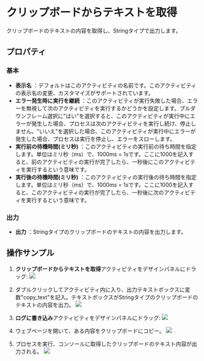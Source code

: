 # クリップボードからテキストを取得

クリップボードのテキストの内容を取得し、Stringタイプで出力します。

## プロパティ

### 基本

- **表示名** ：デフォルトはこのアクティビティの名前です。このアクティビティの表示名の変更、カスタマイズがサポートされています。
- **エラー発生時に実行を継続** ：このアクティビティが実行失敗した場合、エラーを無視して次のアクティビティを実行するかどうかを設定します。プルダウンフレーム選択に"はい"を選択すると、このアクティビティが実行中にエラーが発生した場合、プロセスは次のアクティビティを実行し続け、停止しません。"いいえ"を選択した場合、このアクティビティが実行中にエラーが発生した場合、プロセスは実行を停止し、エラーをスローします。
- **実行前の待機時間(ミリ秒)** ：このアクティビティの実行前の待ち時間を指定します。単位はミリ秒（ms）で、1000ms = 1sです。ここに1000を記入すると、前のアクティビティの実行が完了したら、一秒後にこのアクティビティを実行するという意味です。
- **実行後の待機時間(ミリ秒)** ：このアクティビティの実行後の待ち時間を指定します。単位はミリ秒（ms）で、1000ms = 1sです。ここに1000を記入すると、このアクティビティの実行が完了したら、一秒後に次のアクティビティを実行するという意味です。


### 出力

- **出力** ：Stringタイプのクリップボードのテキストの内容を出力します。

## 操作サンプル
1. **クリップボードからテキストを取得**アクティビティをデザインパネルにドラッグ:
![](https://docimages.blob.core.chinacloudapi.cn/images/Activities/getClipboard-1.png)

2. ダブルクリックしてアクティビティ内に入り、出力テキストボックスに変数"copy_text"を記入。テキストボックスがStringタイプのクリップボードのテキストの内容を出力。
![](https://docimages.blob.core.chinacloudapi.cn/images/Activities/getClipboard-2.png)

3. **ログに書き込み**アクティビティをデザインパネルにドラッグ:
![](https://docimages.blob.core.chinacloudapi.cn/images/Activities/getClipboard-3.png)

4. ウェブページを開いて、ある内容をクリップボードにコピー。
![](https://docimages.blob.core.chinacloudapi.cn/images/Activities/getClipboard-4.png)

5. プロセスを実行、コンソールに取得したクリップボードのテキスト内容が出力される。
![](https://docimages.blob.core.chinacloudapi.cn/images/Activities/getClipboard-5.png)
